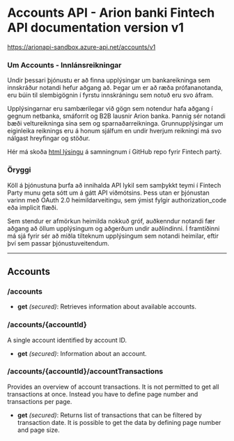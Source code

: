﻿# Accounts API - Arion banki Fintech API documentation version v1
https://arionapi-sandbox.azure-api.net/accounts/v1


### Um Accounts - Innlánsreikningar
Undir þessari þjónustu er að finna upplýsingar um bankareikninga sem innskráður notandi hefur aðgang að. Þegar um er að ræða prófananotanda, eru búin til slembigögnin í fyrstu innskráningu sem notuð eru svo áfram.

Upplýsingarnar eru sambærilegar við gögn sem notendur hafa aðgang í gegnum netbanka, smáforrit og B2B lausnir Arion banka. Þannig sér notandi bæði veltureikninga sína sem og sparnaðarreikninga. Grunnupplýsingar um eiginleika reiknings eru á honum sjálfum en undir hverjum reikningi má svo nálgast hreyfingar og stöður.
      
Hér má skoða [html lýsingu](https://rawgit.com/arionbanki/Fintech-Party-2016-06-API/master/Accounts/Accounts.html "sjá Accounts.html") á samningnum í GitHub repo fyrir Fintech partý.


### Öryggi
Köll á þjónustuna þurfa að innihalda API lykil sem samþykkt teymi í Fintech Party munu geta sótt um á gátt API viðmótsins. Þess utan er þjónustan varinn með OAuth 2.0 heimildarveitingu, sem ýmist fylgir authorization_code eða implicit flæði.

Sem stendur er afmörkun heimilda nokkuð gróf, auðkenndur notandi fær aðgang að öllum upplýsingum og aðgerðum undir auðlindinni. Í framtíðinni má sjá fyrir sér að miðla tilteknum upplýsingum sem notandi heimilar, eftir því sem passar þjónustuveitendum.      



---


## Accounts



### /accounts


* **get** *(secured)*: Retrieves information about available accounts.



### /accounts/{accountId}
A single account identified by account ID.

* **get** *(secured)*: Information about an account.



### /accounts/{accountId}/accountTransactions
Provides an overview of account transactions. It is not permitted to get all transactions at once. Instead you have to define page number and transactions per page.

* **get** *(secured)*: Returns list of transactions that can be filtered by transaction date. It is possible to get the data by defining page number and page size.










